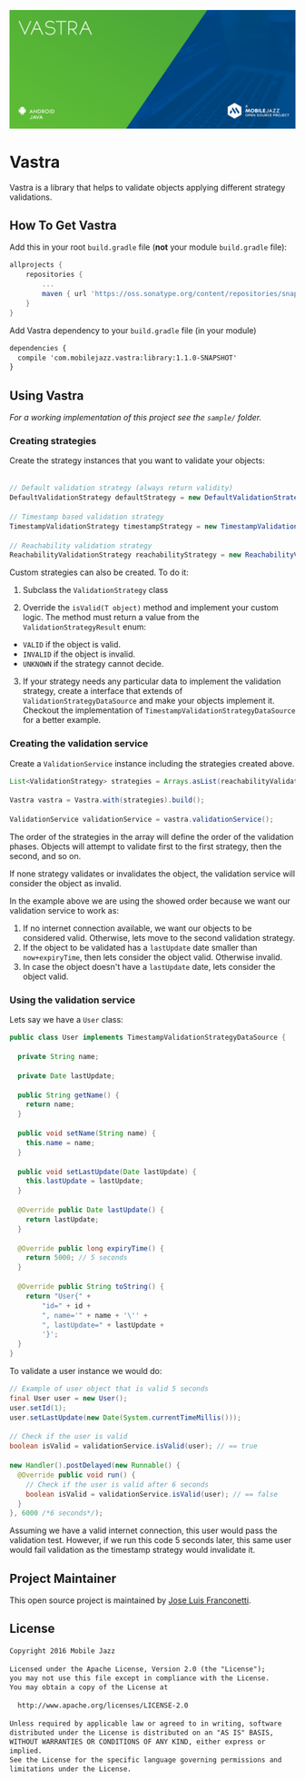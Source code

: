 ![Mobile Jazz Vastra](https://raw.githubusercontent.com/mobilejazz/metadata/master/images/banners/mobile-jazz-vastra-android-banner.png)

Vastra
=============

Vastra is a library that helps to validate objects applying different strategy validations.

## How To Get Vastra

Add this in your root `build.gradle` file (**not** your module `build.gradle` file):

```gradle
allprojects {
	repositories {
		...
		maven { url 'https://oss.sonatype.org/content/repositories/snapshots' }
	}
}
```

Add Vastra dependency to your `build.gradle` file (in your module)

```xml
dependencies {
  compile 'com.mobilejazz.vastra:library:1.1.0-SNAPSHOT'
}
```

## Using Vastra

*For a working implementation of this project see the `sample/` folder.*

### Creating strategies

Create the strategy instances that you want to validate your objects:

```java

// Default validation strategy (always return validity)
DefaultValidationStrategy defaultStrategy = new DefaultValidationStrategy();

// Timestamp based validation strategy
TimestampValidationStrategy timestampStrategy = new TimestampValidationStrategy();

// Reachability validation strategy
ReachabilityValidationStrategy reachabilityStrategy = new ReachabilityValidationStrategy(getApplicationContext());
```

Custom strategies can also be created. To do it:

1. Subclass the `ValidationStrategy` class

2. Override the `isValid(T object)` method and implement your custom logic. The method must return a value from the `ValidationStrategyResult` enum:
  - `VALID` if the object is valid.
  - `INVALID` if the object is invalid.
  - `UNKNOWN` if the strategy cannot decide.


3. If your strategy needs any particular data to implement the validation strategy, create a interface that extends of `ValidationStrategyDataSource` and make your objects implement it. Checkout the implementation of `TimestampValidationStrategyDataSource` for a better example.

### Creating the validation service

Create a `ValidationService` instance including the strategies created above.

```java
List<ValidationStrategy> strategies = Arrays.asList(reachabilityValidationStrategy, timestampValidationStrategy);
            
Vastra vastra = Vastra.with(strategies).build();

ValidationService validationService = vastra.validationService();
```

The order of the strategies in the array will define the order of the validation phases. Objects will attempt to validate first to the first strategy, then the second, and so on.

If none strategy validates or invalidates the object, the validation service will consider the object as invalid.


In the example above we are using the showed order because we want our validation service to work as:

1. If no internet connection available, we want our objects to be considered valid. Otherwise, lets move to the second validation strategy.
2. If the object to be validated has a `lastUpdate` date smaller than `now+expiryTime`, then lets consider the object valid. Otherwise invalid.
3. In case the object doesn't have a `lastUpdate` date, lets consider the object valid.

### Using the validation service

Lets say we have a `User` class:

```java
public class User implements TimestampValidationStrategyDataSource {

  private String name;

  private Date lastUpdate;

  public String getName() {
    return name;
  }

  public void setName(String name) {
    this.name = name;
  }

  public void setLastUpdate(Date lastUpdate) {
    this.lastUpdate = lastUpdate;
  }

  @Override public Date lastUpdate() {
    return lastUpdate;
  }

  @Override public long expiryTime() {
    return 5000; // 5 seconds
  }

  @Override public String toString() {
    return "User{" +
        "id=" + id +
        ", name='" + name + '\'' +
        ", lastUpdate=" + lastUpdate +
        '}';
  }
}
```

To validate a user instance we would do:

```java
// Example of user object that is valid 5 seconds
final User user = new User();
user.setId(1);
user.setLastUpdate(new Date(System.currentTimeMillis()));

// Check if the user is valid
boolean isValid = validationService.isValid(user); // == true

new Handler().postDelayed(new Runnable() {
  @Override public void run() {
    // Check if the user is valid after 6 seconds
    boolean isValid = validationService.isValid(user); // == false
  }
}, 6000 /*6 seconds*/);
```

Assuming we have a valid internet connection, this user would pass the validation test. However, if we run this code 5 seconds later, this same user would fail validation as the timestamp strategy would invalidate it.

## Project Maintainer

This open source project is maintained by [Jose Luis Franconetti](https://github.com/joselufo).

## License

    Copyright 2016 Mobile Jazz

    Licensed under the Apache License, Version 2.0 (the "License");
    you may not use this file except in compliance with the License.
    You may obtain a copy of the License at

      http://www.apache.org/licenses/LICENSE-2.0

    Unless required by applicable law or agreed to in writing, software
    distributed under the License is distributed on an "AS IS" BASIS,
    WITHOUT WARRANTIES OR CONDITIONS OF ANY KIND, either express or implied.
    See the License for the specific language governing permissions and
    limitations under the License.
